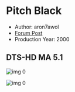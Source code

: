 # Pitch Black

* Author: aron7awol
* [Forum Post](https://www.avsforum.com/threads/bass-eq-for-filtered-movies.2995212/post-56885466)
* Production Year: 2000

## DTS-HD MA 5.1

![img 0](https://i.imgur.com/q8rSeLz.jpg)

![img 0](https://i.imgur.com/jUI55FY.png)

